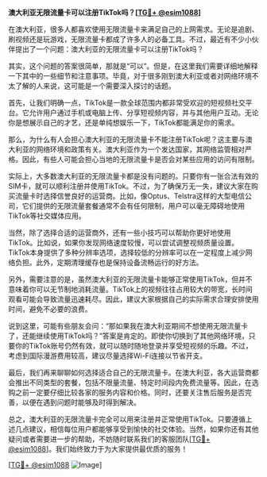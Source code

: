 **澳大利亚无限流量卡可以注册TikTok吗？[[TG💪+ @esim1088](https://t.me/s/esim1088)]**

在澳大利亚，很多人都喜欢使用无限流量卡来满足自己的上网需求。无论是追剧、刷视频还是玩游戏，无限流量卡都成了许多人的必备工具。不过，最近有不少小伙伴提出了一个问题：澳大利亚的无限流量卡可以注册TikTok吗？

其实，这个问题的答案很简单，那就是“可以”。但是，在这里我们需要详细地解释一下其中的一些细节和注意事项。毕竟，对于很多刚到澳大利亚或者对网络环境不太了解的人来说，这可能是一个需要深入探讨的话题。

首先，让我们明确一点，TikTok是一款全球范围内都非常受欢迎的短视频社交平台。它允许用户通过手机或电脑上传、分享短视频内容，并与其他用户互动。无论你是想展示自己的才艺，还是单纯想娱乐一下，TikTok都能满足你的需求。

那么，为什么有人会担心澳大利亚的无限流量卡不能注册TikTok呢？这主要与澳大利亚的网络环境和政策有关。澳大利亚作为一个发达国家，其网络监管相对严格。因此，有些人可能会担心当地的无限流量卡是否会对某些应用的访问有限制。

实际上，大多数澳大利亚的无限流量卡都是没有问题的。只要你有一张合法有效的SIM卡，就可以顺利注册并使用TikTok。不过，为了确保万无一失，建议大家在购买流量卡时选择信誉良好的运营商。比如，像Optus、Telstra这样的大型电信公司，它们提供的无限流量套餐通常不会有任何限制，用户可以毫无障碍地使用TikTok等社交媒体应用。

当然，除了选择合适的运营商外，还有一些小技巧可以帮助你更好地使用TikTok。比如说，如果你发现网络速度较慢，可以尝试调整视频质量设置。TikTok本身提供了多种分辨率选项，选择较低的分辨率可以在一定程度上减少网络负担。此外，定期清理缓存也是保持设备流畅运行的好方法。

另外，需要注意的是，虽然澳大利亚的无限流量卡能够正常使用TikTok，但并不意味着你可以无节制地消耗流量。TikTok上的视频往往占用较大的带宽，长时间观看可能会导致流量迅速耗尽。因此，建议大家根据自己的实际需求合理安排使用时间，避免不必要的浪费。

说到这里，可能有些朋友会问：“那如果我在澳大利亚期间不想使用无限流量卡了，还能继续使用TikTok吗？”答案是肯定的。即使你切换到了其他网络环境，只要你的TikTok账号仍然有效，就可以随时随地登录并享受短视频的乐趣。不过，考虑到国际漫游费用较高，建议尽量选择Wi-Fi连接以节省开支。

最后，我们再来聊聊如何选择适合自己的无限流量卡。在澳大利亚，各大运营商都会推出不同类型的套餐，包括不限量流量、特定时间段内免费流量等。因此，在选购之前一定要仔细比较各家的服务内容和价格。同时，还要关注售后服务是否完善，以便在遇到问题时能够及时得到解决。

总之，澳大利亚的无限流量卡完全可以用来注册并正常使用TikTok。只要遵循上述几点建议，相信每位用户都能够享受到愉快的社交体验。当然，如果你还有其他疑问或者需要进一步的帮助，不妨随时联系我们的客服团队[[TG💪+ @esim1088](https://t.me/s/esim1088)]。我们始终致力于为大家提供最优质的服务！

[[TG💪+ @esim1088](https://t.me/s/esim1088) ![Image](https://i.postimg.cc/4NQfJmqS/Snipaste-2025-05-13-00-14-12.png)]